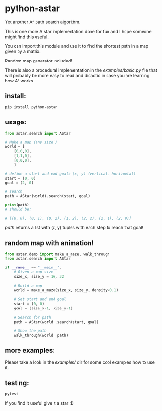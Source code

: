 # python-astar
Yet another A* path search algorithm.


This is one more A star implementation done for fun and I hope someone might find this useful.

You can import this module and use it to find the shortest path in a map given by a matrix.

Random map generator included!

There is also a procedural implementation in the _examples/basic.py_ file that will probably be more easy to read and didactic in case you are learning how A* works.


## install:

```shell
pip install python-astar
```


## usage:

```python
from astar.search import AStar

# Make a map (any size!)
world = [
    [0,0,0],
    [1,1,0],
    [0,0,0],
    ]

# define a start and end goals (x, y) (vertical, horizontal)
start = (0, 0)
goal = (2, 0)

# search
path = AStar(world).search(start, goal)

print(path)
# should be:

# [(0, 0), (0, 1), (0, 2), (1, 2), (2, 2), (2, 1), (2, 0)]

```

_path_ returns a list with (x, y) tuples with each step to reach that goal!


## random map with animation!


```python
from astar.demo import make_a_maze, walk_through
from astar.search import AStar

if __name__ == "__main__":
    # Given a map size
    size_x, size_y = 16, 32
    
    # Build a map
    world = make_a_maze(size_x, size_y, density=0.1)
    
    # Set start and end goal
    start = (0, 0)
    goal = (size_x-1, size_y-1)
    
    # Search for path
    path = AStar(world).search(start, goal)

    # Show the path
    walk_through(world, path)

```

## more examples:

Please take a look in the _examples/_ dir for some cool examples how to use it.


## testing:

```shell
pytest
```

If you find it useful give it a star :D

